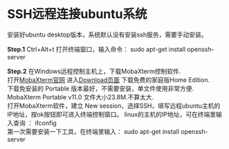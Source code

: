 # SSH远程连接ubuntu系统

安装好ubuntu desktop版本，系统默认没有安装ssh服务，需要手动安装。

**Step.1**
Ctrl+Alt+t 打开终端窗口，输入命令： sudo apt-get install openssh-server

**Step.2**
在Windows远程控制主机上，下载MobaXterm控制软件.  
打开[MobaXterm官网](https://mobaxterm.mobatek.net/)
进入[Download页面](https://mobaxterm.mobatek.net/download.html) 下载免费的家庭版Home Edition.  
下载免安装的 Portable 版本最好，不需要安装，单文件使用非常方便.
MobaXterm Portable v11.0 文件大小23.8M.不算太大.  
打开MobaXterm软件，建立 New session，选择SSH，填写远程ubuntu主机的IP地址，按ok按钮即可进入终端控制窗口。
linux的主机的IP地址，可在终端里输入查询 ： ifconfig   
第一次需要安装一下工具，在终端里输入： sudo apt-get install openssh-server  
